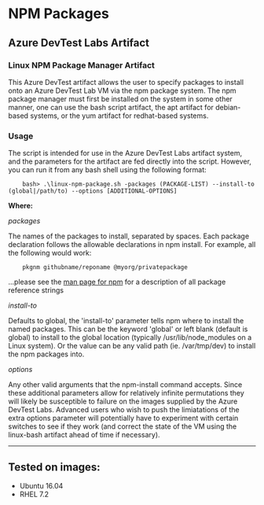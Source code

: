 # NPM Packages #
## Azure DevTest Labs Artifact ##

### Linux NPM Package Manager Artifact ###
This Azure DevTest artifact allows the user to specify packages to install onto an Azure DevTest Lab VM
via the npm package system. The npm package manager must first be installed on the system in some other 
manner, one can use the bash script artifact, the apt artifact for debian-based systems, or the yum artifact
for redhat-based systems.

### Usage ###
The script is intended for use in the Azure DevTest Labs artifact system, and the parameters for the artifact are fed directly
into the script. However, you can run it from any bash shell using the following format:

        bash> .\linux-npm-package.sh -packages (PACKAGE-LIST) --install-to (global|/path/to) --options [ADDITIONAL-OPTIONS]

**Where:**

*packages*

The names of the packages to install, separated by spaces. Each package declaration follows the allowable declarations in npm
install. For example, all the following would work:

        pkgnm githubname/reponame @myorg/privatepackage
        
...please see the [man page for npm](https://docs.npmjs.com/cli/install) for a description of all package reference strings
    
*install-to*

Defaults to global, the 'install-to' parameter tells npm where to install the named packages. This can be the keyword 'global' 
or left blank (default is global) to install to the global location (typically /usr/lib/node_modules on a Linux system). Or the
value can be any valid path (ie. /var/tmp/dev) to install the npm packages into.

*options*

Any other valid arguments that the npm-install command accepts. Since these additional parameters allow for relatively infinite permutations
they will likely be susceptible to failure on the images supplied by the Azure DevTest Labs. Advanced users who wish to push the limiatations
of the extra options parameter will potentially have to experiment with certain switches to see if they work (and correct the state of
the VM using the linux-bash artifact ahead of time if necessary).

---

## Tested on images:

- Ubuntu 16.04
- RHEL 7.2
